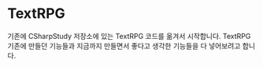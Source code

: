# TextRPG
기존에 CSharpStudy 저장소에 있는 TextRPG 코드를 옮겨서 시작합니다.
TextRPG 기존에 만들던 기능들과 지금까지 만들면서 좋다고 생각한 기능들을 다 넣어보려고 합니다.
